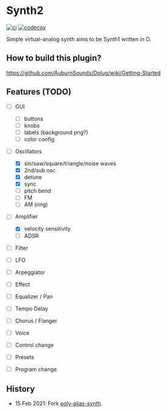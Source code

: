 # Synth2

[![ci](https://github.com/klknn/synth2/actions/workflows/ci.yml/badge.svg)](https://github.com/klknn/synth2/actions/workflows/ci.yml)
[![codecov](https://codecov.io/gh/klknn/synth2/branch/master/graph/badge.svg?token=4HMC5S2GER)](https://codecov.io/gh/klknn/synth2)

Simple virtual-analog synth aims to be Synth1 written in D.

## How to build this plugin?

https://github.com/AuburnSounds/Dplug/wiki/Getting-Started

## Features (TODO)

- [ ] GUI
  - [ ] buttons
  - [ ] knobs
  - [ ] labels (background png?)
  - [ ] color config
- [ ] Oscillators
  - [x] sin/saw/square/triangle/noise waves
  - [x] 2nd/sub osc
  - [x] detune
  - [x] sync
  - [ ] pitch bend
  - [ ] FM
  - [ ] AM (ring)
- [ ] Amplifier
  - [x] velocity sensitivity
  - [ ] ADSR
- [ ] Filter
- [ ] LFO
- [ ] Arpeggiator
- [ ] Effect
- [ ] Equalizer / Pan
- [ ] Tempo Delay
- [ ] Chorus / Flanger
- [ ] Voice
- [ ] Control change
- [ ] Presets
- [ ] Program change


## History

- 15 Feb 2021: Fork [poly-alias-synth](https://github.com/AuburnSounds/Dplug/tree/v10.2.1/examples/poly-alias-synth).
